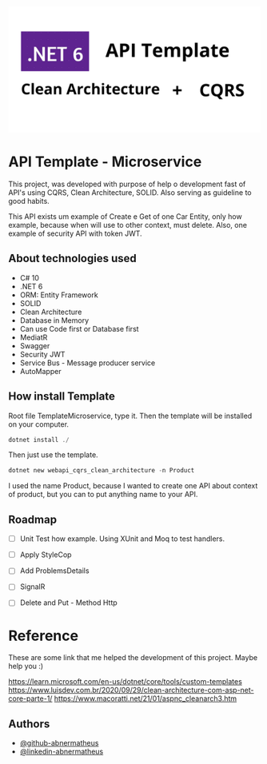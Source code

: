 
![Logo](./logo_project.png)


# API Template - Microservice

This project, was developed with purpose of help o development fast of API's using CQRS, Clean Architecture, SOLID. Also serving as guideline to good habits.

This API exists um example of Create e Get of one Car Entity, only how example, because when will use to other context, must delete. Also, one example of security API with token JWT.

## About technologies used

- C# 10
- .NET 6
- ORM: Entity Framework
- SOLID
- Clean Architecture
- Database in Memory
- Can use Code first or Database first
- MediatR
- Swagger
- Security JWT
- Service Bus - Message producer service
- AutoMapper

## How install Template 

Root file TemplateMicroservice, type it. Then the template will be installed on your computer.
```powershell
dotnet install ./
```
Then just use the template.

```powershell
dotnet new webapi_cqrs_clean_architecture -n Product 
```
I used the name Product, because I wanted to create one API about context of product, but you can to put anything name to your API.


## Roadmap

  - [ ]  Unit Test how example. Using XUnit and Moq to test handlers.
  - [ ]  Apply StyleCop  
  - [ ]  Add ProblemsDetails
  - [ ]  SignalR
  - [ ]  Delete and Put - Method Http


# Reference

These are some link that me helped the development of this project. Maybe help you :)

https://learn.microsoft.com/en-us/dotnet/core/tools/custom-templates
https://www.luisdev.com.br/2020/09/29/clean-architecture-com-asp-net-core-parte-1/
https://www.macoratti.net/21/01/aspnc_cleanarch3.htm



## Authors

- [@github-abnermatheus](https://www.github.com/abnermatheus)
- [@linkedin-abnermatheus](https://www.linkedin.com/in/abnermatheus) 

